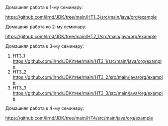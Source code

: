 Домашняя работа к 1-му семинару:

https://github.com/ilrnd/JDK/tree/main/HT1_3/src/main/java/org/example

Домашняя работа ко 2-му семинару:

https://github.com/ilrnd/JDK/tree/main/HT2_1/src/main/java/org/example

Домашняя работа к 3-му семинару:
1. HT3_1 https://github.com/ilrnd/JDK/tree/main/HT3_1/src/main/java/org/example
2. HT3_2 https://github.com/ilrnd/JDK/tree/main/HT3_2/src/main/java/org/example
3. HT3_3 https://github.com/ilrnd/JDK/tree/main/HT3_3/src/main/java/org/example

Домашняя работа к 4-му семинару:

https://github.com/ilrnd/JDK/tree/main/HT4/src/main/java/org/example